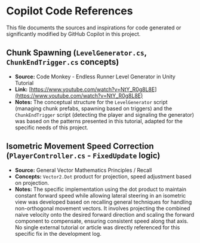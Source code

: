 # Copilot Code References

This file documents the sources and inspirations for code generated or significantly modified by GitHub Copilot in this project.

## Chunk Spawning (`LevelGenerator.cs`, `ChunkEndTrigger.cs` concepts)

- **Source:** Code Monkey - Endless Runner Level Generator in Unity Tutorial
- **Link:** [https://www.youtube.com/watch?v=NtY_R0g8L8E](https://www.youtube.com/watch?v=NtY_R0g8L8E)
- **Notes:** The conceptual structure for the `LevelGenerator` script (managing chunk prefabs, spawning based on triggers) and the `ChunkEndTrigger` script (detecting the player and signaling the generator) was based on the patterns presented in this tutorial, adapted for the specific needs of this project.

## Isometric Movement Speed Correction (`PlayerController.cs` - `FixedUpdate` logic)

- **Source:** General Vector Mathematics Principles / Recall
- **Concepts:** `Vector2.Dot` product for projection, speed adjustment based on projection.
- **Notes:** The specific implementation using the dot product to maintain constant forward speed while allowing lateral steering in an isometric view was developed based on recalling general techniques for handling non-orthogonal movement vectors. It involves projecting the combined naive velocity onto the desired forward direction and scaling the forward component to compensate, ensuring consistent speed along that axis. No single external tutorial or article was directly referenced for this specific fix in the development log.